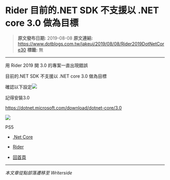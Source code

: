 # Rider 目前的.NET SDK 不支援以 .NET core 3.0 做為目標

> **原文發布日期:** 2019-08-08
> **原文連結:** https://www.dotblogs.com.tw/jakeuj/2019/08/08/Rider2019DotNetCore30
> **標籤:** 無

---

用 Rider 2019 開 3.0 的專案一直出現錯誤

目前的.NET SDK 不支援以 .NET core 3.0 做為目標

確認以下設定![](https://dotblogsfile.blob.core.windows.net/user/jakeuj/2ccf4db8-7e46-4dcf-9989-d5375de55cd9/1565249670_23321.PNG)

記得安裝3.0

<https://dotnet.microsoft.com/download/dotnet-core/3.0>

![](https://card.psnprofiles.com/1/jakeuj.png)

PS5

* [.Net Core](/jakeuj/Tags?qq=.Net%20Core)
* [Rider](/jakeuj/Tags?qq=Rider)

* [回首頁](/jakeuj)

---

*本文章從點部落遷移至 Writerside*
